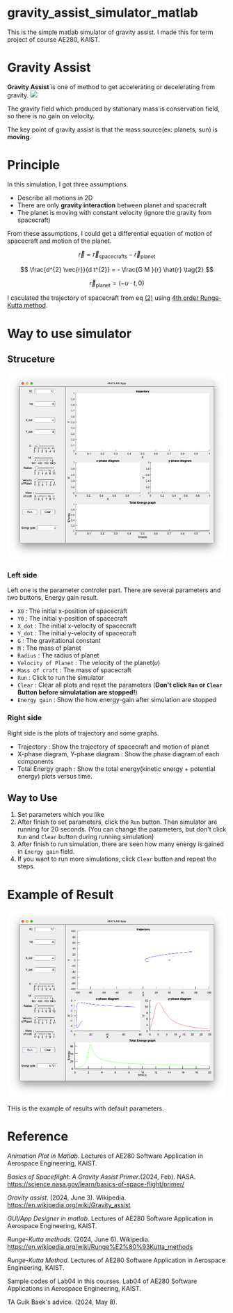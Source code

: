 # gravity_assist_simulator_matlab
This is the simple matlab simulator of gravity assist. I made this for term project of course AE280, KAIST.

# Gravity Assist
**Gravity Assist** is one of method to get accelerating or decelerating from gravity.
<img src="https://science.nasa.gov/wp-content/uploads/2023/07/04-spacecraft-velocity-420x2821-1.webp?w=2560&format=webp">

The gravity field which produced by stationary mass is conservation field, so there is no gain on velocity.

The key point of gravity assist is that the mass source(ex: planets, sun) is **moving**.

# Principle
In this simulation, I got three assumptions.
- Describe all motions in 2D
- There are only **gravity interaction** between planet and spacecraft
- The planet is moving with constant velocity (ignore the gravity from spacecraft)

From these assumptions, I could get a differential equation of motion of spacecraft and motion of the planet.

$$ \vec{r} = \vec{r}_{\text{spacecrafts}} - \vec{r}_{\text{planet}} \tag{1} $$
<a name="eq-2">

$$ \frac{d^{2} \vec{r}}{d t^{2}} = - \frac{G M }{r} \hat{r} \tag{2} $$

</a>

$$ \vec{r}_{\text{planet}} = (-u \cdot t, 0) \tag{3} $$

I caculated the trajectory of spacecraft from eq [(2)](#eq-2) using [4th order Runge-Kutta method][1].

# Way to use simulator
## Struceture
![My Simulator capture](Simulator_capture.png)
### Left side
Left one is the parameter controler part. There are several parameters and two buttons, Energy gain result.
- `X0` : The initial x-position of spacecraft
- `Y0` : The initial y-position of spacecraft
- `X_dot` : The initial x-velocity of spacecraft
- `Y_dot` : The initial y-velocity of spacecraft
- `G` : The gravitational constant
- `M` : The mass of planet
- `Radius` : The radius of planet
- `Velocity of Planet` : The velocity of the planet($u$)
- `Mass of craft` : The mass of spacecraft
- `Run` : Click to run the simulator
- `Clear` : Clear all plots and reset the parameters (**Don't click `Run` or `Clear` Button before simulatation are stopped!**)
- `Energy gain` : Show the how energy-gain after simulation are stopped

### Right side
Right side is the plots of trajectory and some graphs.
- Trajectory : Show the trajectory of spacecraft and motion of planet
- X-phase diagram, Y-phase diagram : Show the phase diagram of each components
- Total Energy graph : Show the total energy(kinetic energy + potential energy) plots versus time.

## Way to Use
1. Set parameters which you like
2. After finish to set parameters, click the `Run` button. Then simulator are running for 20 seconds. (You can change the parameters, but don't click `Run` and `Clear` button during running simulation)
3. After finish to run simulation, there are seen how many energy is gained in `Energy gain` field.
4. If you want to run more simulations, click `Clear` button and repeat the steps.

# Example of Result
![example result](Example_of_result_of_simulator.png)

THis is the example of results with default parameters.

[1]: https://en.wikipedia.org/wiki/Runge–Kutta_methods

# Reference
*Animation Plot in Matlab*. Lectures of AE280 Software Application in Aerospace Engineering, KAIST.

*Basics of Spacefilght: A Gravity Assist Primer*.(2024, Feb). NASA. https://science.nasa.gov/learn/basics-of-space-flight/primer/

*Gravity assist*. (2024, June 3). Wikipedia. https://en.wikipedia.org/wiki/Gravity_assist

*GUI/App Designer in matlab*. Lectures of AE280 Software Application in Aerospace Engineering, KAIST.

*Runge-Kutta methods*. (2024, June 6). Wikipedia. https://en.wikipedia.org/wiki/Runge%E2%80%93Kutta_methods

*Runge-Kutta Method*. Lectures of AE280 Software Application in Aerospace Engineering, KAIST.

Sample codes of Lab04 in this courses. Lab04 of AE280 Software Applications in Aerospace Engineering, KAIST.

TA Guik Baek's advice. (2024, May 8).